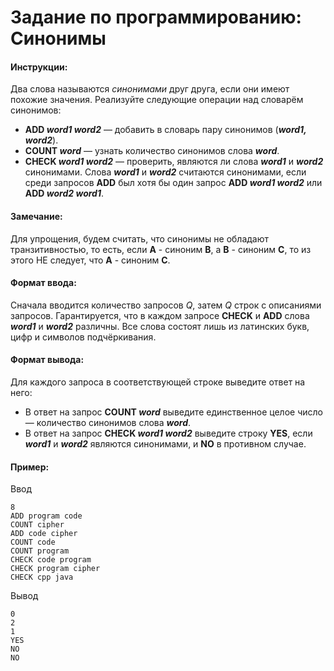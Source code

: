 # Задание по программированию: Синонимы

#### Инструкции:
Два слова называются *синонимами* друг друга, если они имеют похожие значения. Реализуйте следующие операции над словарём синонимов:

* __ADD *word1 word2*__ — добавить в словарь пару синонимов (__*word1, word2*__).
* __COUNT *word*__ — узнать количество синонимов слова __*word*__.
* __CHECK *word1 word2*__ — проверить, являются ли слова __*word1*__ и __*word2*__ синонимами. Слова __*word1*__ и __*word2*__ считаются синонимами, если среди запросов __ADD__ был хотя бы один запрос __ADD *word1 word2*__ или __ADD *word2 word1*__.

#### Замечание:
Для упрощения, будем считать, что синонимы не обладают транзитивностью, то есть, если __A__ - синоним __B__, а __B__ - синоним __C__, то из этого НЕ следует, что __A__ - синоним __C__.


#### Формат ввода:
Сначала вводится количество запросов *Q*, затем *Q* строк с описаниями запросов. Гарантируется, что в каждом запросе __CHECK__ и __ADD__ слова __*word1*__ и __*word2*__ различны. Все слова состоят лишь из латинских букв, цифр и символов подчёркивания.

#### Формат вывода:
Для каждого запроса в соответствующей строке выведите ответ на него:

* В ответ на запрос __COUNT *word*__ выведите единственное целое число — количество синонимов слова __*word*__.
* В ответ на запрос __CHECK *word1 word2*__ выведите строку __YES__, если __*word1*__ и __*word2*__ являются синонимами, и __NO__ в противном случае.

#### Пример:

Ввод
```
8
ADD program code
COUNT cipher
ADD code cipher
COUNT code
COUNT program
CHECK code program
CHECK program cipher
CHECK cpp java
```

Вывод
```
0
2
1
YES
NO
NO
```